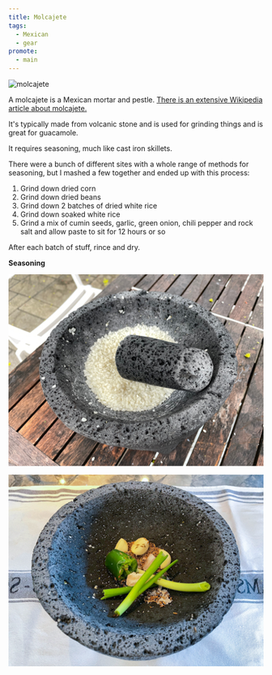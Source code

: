 ```yaml
---
title: Molcajete
tags:
  - Mexican
  - gear
promote:
  - main
---
```

![molcajete](/images/molcajete.jpeg)

A molcajete is a Mexican mortar and pestle. [There is an extensive Wikipedia article about molcajete.](https://en.wikipedia.org/wiki/Molcajete)

It's typically made from volcanic stone and is used for grinding things and is great for guacamole.

It requires seasoning, much like cast iron skillets.

There were a bunch of different sites with a whole range of methods for seasoning, but I mashed a few together and ended up with this process:

1. Grind down dried corn
2. Grind down dried beans
3. Grind down 2 batches of dried white rice
4. Grind down soaked white rice
5. Grind a mix of cumin seeds, garlic, green onion, chili pepper and rock salt and allow paste to sit for 12 hours or so

After each batch of stuff, rince and dry.

**Seasoning**

![molcajete with rice](/images/molcajete-rice.jpeg)

![molcajete with herbs](/images/molcajete-herbs.jpeg)
